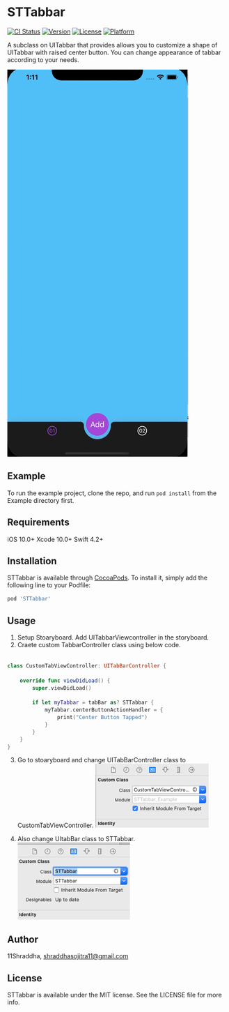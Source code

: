 # STTabbar

[![CI Status](https://img.shields.io/travis/11Shraddha/STTabbar.svg?style=flat)](https://travis-ci.org/11Shraddha/STTabbar)
[![Version](https://img.shields.io/cocoapods/v/STTabbar.svg?style=flat)](https://cocoapods.org/pods/STTabbar)
[![License](https://img.shields.io/cocoapods/l/STTabbar.svg?style=flat)](https://cocoapods.org/pods/STTabbar)
[![Platform](https://img.shields.io/cocoapods/p/STTabbar.svg?style=flat)](https://cocoapods.org/pods/STTabbar)


A subclass on UITabbar that provides allows you to customize a shape of UITabbar with raised center button.  You can change appearance of tabbar according to your needs.  

![alt tag](https://github.com/11Shraddha/STTabbar/blob/master/Tabbar_GIF.gif)


## Example

To run the example project, clone the repo, and run `pod install` from the Example directory first.

## Requirements
iOS 10.0+
Xcode 10.0+
Swift 4.2+


## Installation

STTabbar is available through [CocoaPods](https://cocoapods.org). To install
it, simply add the following line to your Podfile:

```ruby
pod 'STTabbar'
```

## Usage


1. Setup Stoaryboard. Add UITabbarViewcontroller in the storyboard.
2. Craete custom TabbarController class using below code.


```Swift

class CustomTabViewController: UITabBarController {

    override func viewDidLoad() {
        super.viewDidLoad()
        
        if let myTabbar = tabBar as? STTabbar {
            myTabbar.centerButtonActionHandler = {
                print("Center Button Tapped")
            }
        }
    }
}
```
3. Go to stoaryboard and change UITabBarController class to CustomTabViewController.
![alt tag](https://github.com/11Shraddha/STTabbar/blob/master/TabbarVCClass.png)



4. Also change UItabBar class to STTabbar.
![alt tag](https://github.com/11Shraddha/STTabbar/blob/master/Tabbarclass.png)


## Author

11Shraddha, shraddhasojitra11@gmail.com

## License

STTabbar is available under the MIT license. See the LICENSE file for more info.

